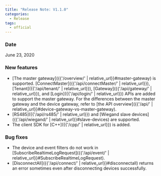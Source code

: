 ```yaml
---
title: "Release Note: V1.1.0"
categories:
  - Release
tags:
  - official
---
```


### Date
June 23, 2020

### New features

* [The master gateway]({{'/overview/' | relative_url}}#master-gateway) is supported. [ConnectMaster]({{'/api/connectMaster/' | relative_url}}), [Tenant]({{'/api/tenant/' | relative_url}}), [Gateway]({{'/api/gateway/' | relative_url}}), and [Login]({{'/api/login/' | relative_url}}) APIs are added to support the master gateway. For the differences between the master gateway and the device gateway, refer to [the API overview]({{'/api/' | relative_url}}#device-gateway-vs-master-gateway).
* [RS485]({{'/api/rs485/' | relative_url}}) and [Wiegand slave devices]({{'/api/wiegand/' | relative_url}}#slave-devices) are supported. 
* The client SDK for [C++]({{'/cpp/' | relative_url}}) is added.

### Bug fixes

* The device and event filters do not work in [SubscribeRealtimeLogRequest]({{'/api/event/' | relative_url}}#SubscribeRealtimeLogRequest).
* [DisconnectAll]({{'/api/connect/' | relative_url}}#disconnectall) returns an error sometimes even after disconnecting devices successfully. 

